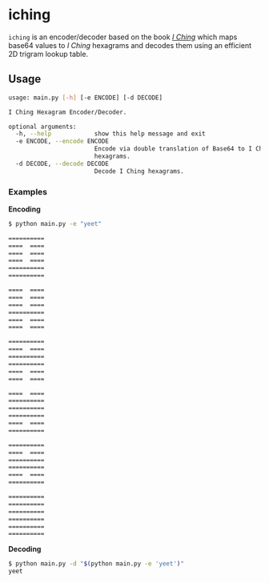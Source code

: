# iching

`iching` is an encoder/decoder based on the book *[I Ching](https://en.wikipedia.org/wiki/I_Ching)* which maps base64
values to *I Ching* hexagrams and decodes them using an efficient 2D trigram lookup table.

## Usage

```bash
usage: main.py [-h] [-e ENCODE] [-d DECODE]

I Ching Hexagram Encoder/Decoder.

optional arguments:
  -h, --help            show this help message and exit
  -e ENCODE, --encode ENCODE
                        Encode via double translation of Base64 to I Ching
                        hexagrams.
  -d DECODE, --decode DECODE
                        Decode I Ching hexagrams.

```

### Examples

**Encoding**

```bash
$ python main.py -e "yeet"

==========
====  ====
====  ====
====  ====
==========
==========

====  ====
====  ====
====  ====
==========
====  ====
====  ====

==========
====  ====
==========
==========
====  ====
====  ====

====  ====
==========
==========
==========
====  ====
==========

==========
====  ====
==========
==========
====  ====
==========

==========
==========
==========
==========
==========
==========

```

**Decoding**

```bash
$ python main.py -d "$(python main.py -e 'yeet')"
yeet
```